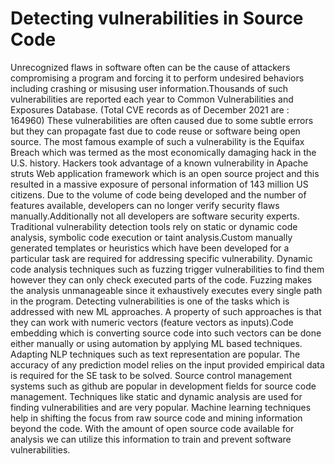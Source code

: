 # Detecting vulnerabilities in Source Code
Unrecognized flaws in software often can be the cause of attackers compromising a program and
forcing it to perform undesired behaviors including crashing or misusing user information.Thousands
of such vulnerabilities are reported each year to Common Vulnerabilities and Exposures Database.
(Total CVE records as of December 2021 are : 164960) These vulnerabilities are often caused due
to some subtle errors but they can propagate fast due to code reuse or software being open source.
The most famous example of such a vulnerability is the Equifax Breach which was termed as the most
economically damaging hack in the U.S. history. Hackers took advantage of a known vulnerability
in Apache struts Web application framework which is an open source project and this resulted in a
massive exposure of personal information of 143 million US citizens. 
Due to the volume of code being developed and the number of features available, developers
can no longer verify security flaws manually.Additionally not all developers are software security
experts. Traditional vulnerability detection tools rely on static or dynamic code analysis, symbolic
code execution or taint analysis.Custom manually generated templates or heuristics which have been
developed for a particular task are required for addressing specific vulnerability. Dynamic code
analysis techniques such as fuzzing trigger vulnerabilities to find them however they can only check
executed parts of the code. Fuzzing makes the analysis unmanageable since it exhaustively executes
every single path in the program. Detecting vulnerabilities is one of the tasks which is addressed
with new ML approaches. A property of such approaches is that they can work with numeric vectors
(feature vectors as inputs).Code embedding which is converting source code into such vectors can
be done either manually or using automation by applying ML based techniques. Adapting NLP
techniques such as text representation are popular. The accuracy of any prediction model relies on
the input provided empirical data is required for the SE task to be solved. Source control management
systems such as github are popular in development fields for source code management. Techniques
like static and dynamic analysis are used for finding vulnerabilities and are very popular. Machine
learning techniques help in shifting the focus from raw source code and mining information beyond
the code. With the amount of open source code available for analysis we can utilize this information
to train and prevent software vulnerabilities.
